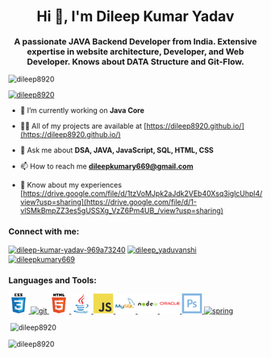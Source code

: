 <h1 align="center">Hi 👋, I'm Dileep Kumar Yadav</h1>
<h3 align="center">A passionate JAVA Backend Developer from India. Extensive expertise in website architecture, Developer, and Web Developer. Knows about DATA Structure and Git-Flow.</h3>

<p align="left"> <img src="https://komarev.com/ghpvc/?username=dileep8920&label=Profile%20views&color=0e75b6&style=flat" alt="dileep8920" /> </p>

<p align="left"> <a href="https://github.com/ryo-ma/github-profile-trophy"><img src="https://github-profile-trophy.vercel.app/?username=dileep8920" alt="dileep8920" /></a> </p>

- 🔭 I’m currently working on **Java Core**

- 👨‍💻 All of my projects are available at [https://dileep8920.github.io/](https://dileep8920.github.io/)

- 💬 Ask me about **DSA, JAVA, JavaScript, SQL, HTML, CSS**

- 📫 How to reach me **dileepkumary669@gmail.com**

- 📄 Know about my experiences [https://drive.google.com/file/d/1tzVoMJpk2aJdk2VEb40Xsq3iglcUhpl4/view?usp=sharing](https://drive.google.com/file/d/1-vlSMkBmpZZ3es5gUSSXg_VzZ6Pm4UB_/view?usp=sharing)

<h3 align="left">Connect with me:</h3>
<p align="left">
<a href="https://linkedin.com/in/dileep-kumar-yadav-969a73240" target="blank"><img align="center" src="https://raw.githubusercontent.com/rahuldkjain/github-profile-readme-generator/master/src/images/icons/Social/linked-in-alt.svg" alt="dileep-kumar-yadav-969a73240" height="30" width="40" /></a>
<a href="https://instagram.com/dileep_yaduvanshi" target="blank"><img align="center" src="https://raw.githubusercontent.com/rahuldkjain/github-profile-readme-generator/master/src/images/icons/Social/instagram.svg" alt="dileep_yaduvanshi" height="30" width="40" /></a>
<a href="https://www.leetcode.com/dileepkumary669" target="blank"><img align="center" src="https://raw.githubusercontent.com/rahuldkjain/github-profile-readme-generator/master/src/images/icons/Social/leet-code.svg" alt="dileepkumary669" height="30" width="40" /></a>
</p>

<h3 align="left">Languages and Tools:</h3>
<p align="left"> <a href="https://www.w3schools.com/css/" target="_blank" rel="noreferrer"> <img src="https://raw.githubusercontent.com/devicons/devicon/master/icons/css3/css3-original-wordmark.svg" alt="css3" width="40" height="40"/> </a> <a href="https://git-scm.com/" target="_blank" rel="noreferrer"> <img src="https://www.vectorlogo.zone/logos/git-scm/git-scm-icon.svg" alt="git" width="40" height="40"/> </a> <a href="https://www.w3.org/html/" target="_blank" rel="noreferrer"> <img src="https://raw.githubusercontent.com/devicons/devicon/master/icons/html5/html5-original-wordmark.svg" alt="html5" width="40" height="40"/> </a> <a href="https://www.java.com" target="_blank" rel="noreferrer"> <img src="https://raw.githubusercontent.com/devicons/devicon/master/icons/java/java-original.svg" alt="java" width="40" height="40"/> </a> <a href="https://developer.mozilla.org/en-US/docs/Web/JavaScript" target="_blank" rel="noreferrer"> <img src="https://raw.githubusercontent.com/devicons/devicon/master/icons/javascript/javascript-original.svg" alt="javascript" width="40" height="40"/> </a> <a href="https://www.mysql.com/" target="_blank" rel="noreferrer"> <img src="https://raw.githubusercontent.com/devicons/devicon/master/icons/mysql/mysql-original-wordmark.svg" alt="mysql" width="40" height="40"/> </a> <a href="https://nodejs.org" target="_blank" rel="noreferrer"> <img src="https://raw.githubusercontent.com/devicons/devicon/master/icons/nodejs/nodejs-original-wordmark.svg" alt="nodejs" width="40" height="40"/> </a> <a href="https://www.oracle.com/" target="_blank" rel="noreferrer"> <img src="https://raw.githubusercontent.com/devicons/devicon/master/icons/oracle/oracle-original.svg" alt="oracle" width="40" height="40"/> </a> <a href="https://www.photoshop.com/en" target="_blank" rel="noreferrer"> <img src="https://raw.githubusercontent.com/devicons/devicon/master/icons/photoshop/photoshop-line.svg" alt="photoshop" width="40" height="40"/> </a> <a href="https://spring.io/" target="_blank" rel="noreferrer"> <img src="https://www.vectorlogo.zone/logos/springio/springio-icon.svg" alt="spring" width="40" height="40"/> </a> </p>

<p>&nbsp;<img align="center" src="https://github-readme-stats.vercel.app/api?username=dileep8920&show_icons=true&locale=en" alt="dileep8920" /></p>

<p><img align="center" src="https://github-readme-streak-stats.herokuapp.com/?user=dileep8920&" alt="dileep8920" /></p>

